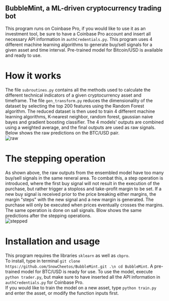 ## BubbleMint, a ML-driven cryptocurrency trading bot
This program runs on Coinbase Pro, if you would like to use it as an investment tool, be sure to have a Coinbase Pro account and insert all necessary API information in ```authCredentials.py```. This program uses 4 different machine learning algorithms to generate buy/sell signals for a given asset and time interval. Pre-trained model for Bitcoin/USD is available and ready to use.

# How it works
The file ```subroutines.py``` contains all the methods used to calculate the different technical indicators of a given cryptocurrency asset and timeframe. The file ```gen_transform.py``` reduces the dimensionality of the dataset by selecting the top 200 features using the Random Forest algorithm. The reduced dataset is then used to train 4 different machine learning algorithms, K-nearest neighbor, random forest, gaussian naive bayes and gradient boosting classifier. The 4 models' outputs are combined using a weighted average, and the final outputs are used as raw signals. Below shows the raw predictions on the BTC/USD pair.\
![raw](https://user-images.githubusercontent.com/86272122/139788759-5549fe69-1c03-4d94-86c8-39582657bd08.png)

# The stepping operation
As shown above, the raw outputs from the ensembled model have too many buy/sell signals in the same reneral area. To combat this, a step operation is introduced, where the first buy signal will not result in the execution of the purchase, but rather trigger a stoploss and take-profit margin to be set. If a new buy signal is received prior to the price breaking either margins, the margin "steps" with the new signal and a new margin is generated. The purchase will only be executed when prices eventually crosses the margins. The same operation is done on sall signals. Blow shows the same predictions after the stepping operations.\
![stepped](https://user-images.githubusercontent.com/86272122/139789031-068c1a99-db77-45bb-972f-750db1c31000.png)

# Installation and usage
This program requires the libraries ```sklearn``` as well as ```cbpro```.\
To install, type in terminal ```git clone https://github.com/SnowCheetos/BubbleMint.git .\n cd BubbleMint```. A pre-trained model for BTC/USD is ready for use. To use the model, execute ```python trader.py```, but make sure to have inserted all the API information in ```authCredentials.py``` for Coinbase Pro.\
If you would like to train the model on a new asset, type ```python train.py``` and enter the asset, or modify the function inputs first.
